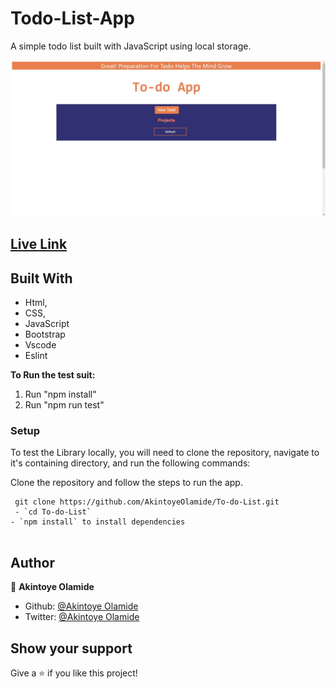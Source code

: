 # Todo-List-App
A simple todo list built with JavaScript using local storage.

<img src="assets/screenshot.png">

## [Live Link](https://rawcdn.githack.com/AkintoyeOlamide/To-do-List/e99c9a595aabd67d6a35d196327e9b87596965f4/dist/index.html)

## Built With

- Html,
- CSS,
- JavaScript
- Bootstrap
- Vscode
- Eslint

**To Run the test suit:**

1. Run "npm install"
2. Run "npm run test"


### Setup

To test the Library locally, you will need to clone the repository, navigate to it's containing directory, and run the following commands:



Clone the repository and follow the steps to run the app.
```
 git clone https://github.com/AkintoyeOlamide/To-do-List.git
 - `cd To-do-List`
- `npm install` to install dependencies


```

## Author
👤 **Akintoye Olamide**

- Github: [@Akintoye Olamide](https://github.com/https://github.com/AkintoyeOlamide)
- Twitter: [@Akintoye Olamide](https://twitter.com/@toshactL)


## Show your support

Give a ⭐️ if you like this project!



